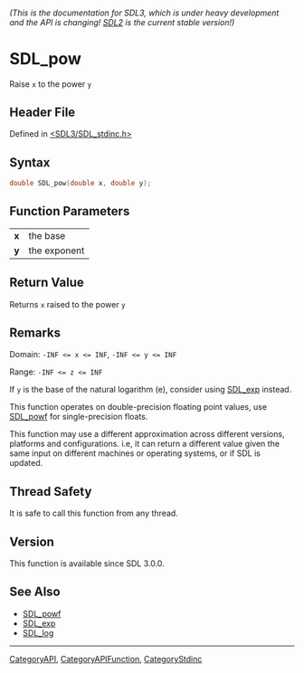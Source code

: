 ###### (This is the documentation for SDL3, which is under heavy development and the API is changing! [SDL2](https://wiki.libsdl.org/SDL2/) is the current stable version!)
# SDL_pow

Raise `x` to the power `y`

## Header File

Defined in [<SDL3/SDL_stdinc.h>](https://github.com/libsdl-org/SDL/blob/main/include/SDL3/SDL_stdinc.h)

## Syntax

```c
double SDL_pow(double x, double y);

```

## Function Parameters

|           |              |
| --------- | ------------ |
| **x**     | the base     |
| **y**     | the exponent |

## Return Value

Returns `x` raised to the power `y`

## Remarks

Domain: `-INF <= x <= INF`, `-INF <= y <= INF`

Range: `-INF <= z <= INF`

If `y` is the base of the natural logarithm (e), consider using
[SDL_exp](SDL_exp) instead.

This function operates on double-precision floating point values, use
[SDL_powf](SDL_powf) for single-precision floats.

This function may use a different approximation across different versions,
platforms and configurations. i.e, it can return a different value given
the same input on different machines or operating systems, or if SDL is
updated.

## Thread Safety

It is safe to call this function from any thread.

## Version

This function is available since SDL 3.0.0.

## See Also

- [SDL_powf](SDL_powf)
- [SDL_exp](SDL_exp)
- [SDL_log](SDL_log)

----
[CategoryAPI](CategoryAPI), [CategoryAPIFunction](CategoryAPIFunction), [CategoryStdinc](CategoryStdinc)

